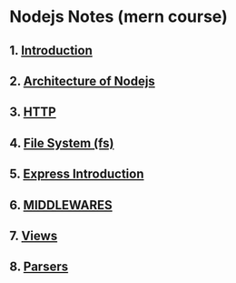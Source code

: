 # Nodejs Notes (mern course)

## 1. [Introduction](https://github.com/baijanathTharu/nodejs-notes-mern/blob/master/INTRODUCTION.md)

## 2. [Architecture of Nodejs](https://github.com/baijanathTharu/nodejs-notes-mern/blob/master/ARCHITECTURE.md)

## 3. [HTTP](https://github.com/baijanathTharu/nodejs-notes-mern/blob/master/HTTP_MODULE.md)

## 4. [File System (fs)](https://github.com/baijanathTharu/nodejs-notes-mern/blob/master/FS_MODULE.md)

## 5. [Express Introduction](https://github.com/baijanathTharu/nodejs-notes-mern/blob/master/EXPRESS_INTRODUCTION.md)

## 6. [MIDDLEWARES](https://github.com/baijanathTharu/nodejs-notes-mern/blob/master/MIDDLEWARES.md)

## 7. [Views](https://github.com/baijanathTharu/nodejs-notes-mern/blob/master/VIEWS.md)

## 8. [Parsers](https://github.com/baijanathTharu/nodejs-notes-mern/blob/master/PARSERS.md)
